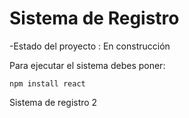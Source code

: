 <h1> Sistema de Registro </h1>

-Estado del proyecto : En construcción

Para ejecutar el sistema debes poner:

```npm install react```

Sistema de registro 2
